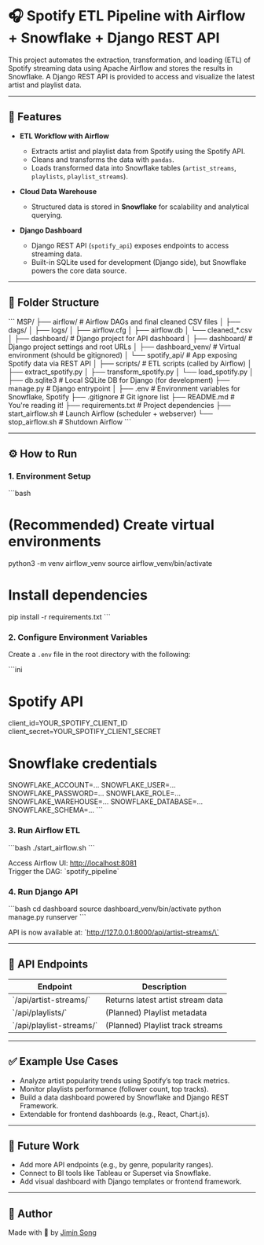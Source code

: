 # 🎧 Spotify ETL Pipeline with Airflow + Snowflake + Django REST API

This project automates the extraction, transformation, and loading (ETL) of Spotify streaming data using Apache Airflow and stores the results in Snowflake. A Django REST API is provided to access and visualize the latest artist and playlist data.

---

## 🚀 Features

- **ETL Workflow with Airflow**
  - Extracts artist and playlist data from Spotify using the Spotify API.
  - Cleans and transforms the data with `pandas`.
  - Loads transformed data into Snowflake tables (`artist_streams`, `playlists`, `playlist_streams`).

- **Cloud Data Warehouse**
  - Structured data is stored in **Snowflake** for scalability and analytical querying.

- **Django Dashboard**
  - Django REST API (`spotify_api`) exposes endpoints to access streaming data.
  - Built-in SQLite used for development (Django side), but Snowflake powers the core data source.

---

## 📁 Folder Structure

\`\`\`
MSP/
├── airflow/                # Airflow DAGs and final cleaned CSV files
│   ├── dags/
│   ├── logs/
│   ├── airflow.cfg
│   ├── airflow.db
│   └── cleaned_*.csv
│
├── dashboard/              # Django project for API dashboard
│   ├── dashboard/          # Django project settings and root URLs
│   ├── dashboard_venv/     # Virtual environment (should be gitignored)
│   └── spotify_api/        # App exposing Spotify data via REST API
│
├── scripts/                # ETL scripts (called by Airflow)
│   ├── extract_spotify.py
│   ├── transform_spotify.py
│   └── load_spotify.py
│
├── db.sqlite3              # Local SQLite DB for Django (for development)
├── manage.py               # Django entrypoint
│
├── .env                    # Environment variables for Snowflake, Spotify
├── .gitignore              # Git ignore list
├── README.md               # You're reading it!
├── requirements.txt        # Project dependencies
├── start_airflow.sh        # Launch Airflow (scheduler + webserver)
└── stop_airflow.sh         # Shutdown Airflow
\`\`\`

---

## ⚙️ How to Run

### 1. Environment Setup

\`\`\`bash
# (Recommended) Create virtual environments
python3 -m venv airflow_venv
source airflow_venv/bin/activate

# Install dependencies
pip install -r requirements.txt
\`\`\`

### 2. Configure Environment Variables

Create a `.env` file in the root directory with the following:

\`\`\`ini
# Spotify API
client_id=YOUR_SPOTIFY_CLIENT_ID
client_secret=YOUR_SPOTIFY_CLIENT_SECRET

# Snowflake credentials
SNOWFLAKE_ACCOUNT=...
SNOWFLAKE_USER=...
SNOWFLAKE_PASSWORD=...
SNOWFLAKE_ROLE=...
SNOWFLAKE_WAREHOUSE=...
SNOWFLAKE_DATABASE=...
SNOWFLAKE_SCHEMA=...
\`\`\`

### 3. Run Airflow ETL

\`\`\`bash
./start_airflow.sh
\`\`\`

Access Airflow UI: [http://localhost:8081](http://localhost:8081)  
Trigger the DAG: \`spotify_pipeline\`

### 4. Run Django API

\`\`\`bash
cd dashboard
source dashboard_venv/bin/activate
python manage.py runserver
\`\`\`

API is now available at: \`http://127.0.0.1:8000/api/artist-streams/\`

---

## 📡 API Endpoints

| Endpoint                         | Description                       |
|----------------------------------|-----------------------------------|
| \`/api/artist-streams/\`          | Returns latest artist stream data |
| \`/api/playlists/\`               | (Planned) Playlist metadata       |
| \`/api/playlist-streams/\`        | (Planned) Playlist track streams  |

---

## ✅ Example Use Cases

- Analyze artist popularity trends using Spotify’s top track metrics.
- Monitor playlists performance (follower count, top tracks).
- Build a data dashboard powered by Snowflake and Django REST Framework.
- Extendable for frontend dashboards (e.g., React, Chart.js).

---

## 🧠 Future Work

- Add more API endpoints (e.g., by genre, popularity ranges).
- Connect to BI tools like Tableau or Superset via Snowflake.
- Add visual dashboard with Django templates or frontend framework.

---

## 👤 Author

Made with 💚 by [Jimin Song](https://github.com/jiminRolandSong)
